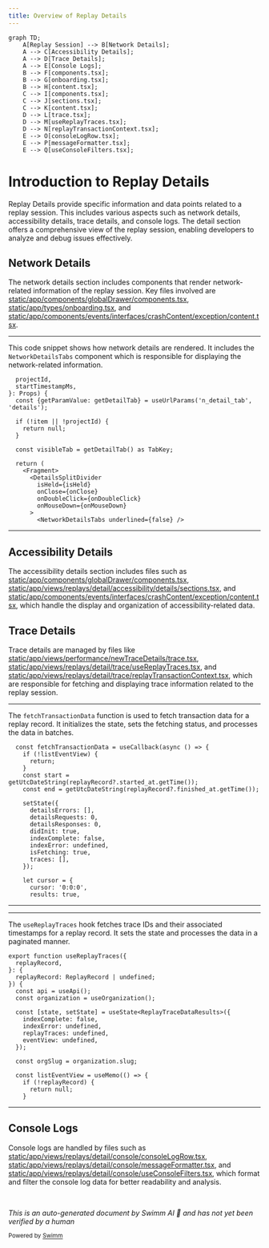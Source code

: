```yaml
---
title: Overview of Replay Details
---
```

```mermaid
graph TD;
    A[Replay Session] --> B[Network Details];
    A --> C[Accessibility Details];
    A --> D[Trace Details];
    A --> E[Console Logs];
    B --> F[components.tsx];
    B --> G[onboarding.tsx];
    B --> H[content.tsx];
    C --> I[components.tsx];
    C --> J[sections.tsx];
    C --> K[content.tsx];
    D --> L[trace.tsx];
    D --> M[useReplayTraces.tsx];
    D --> N[replayTransactionContext.tsx];
    E --> O[consoleLogRow.tsx];
    E --> P[messageFormatter.tsx];
    E --> Q[useConsoleFilters.tsx];
```

# Introduction to Replay Details

Replay Details provide specific information and data points related to a replay session. This includes various aspects such as network details, accessibility details, trace details, and console logs. The detail section offers a comprehensive view of the replay session, enabling developers to analyze and debug issues effectively.

## Network Details

The network details section includes components that render network-related information of the replay session. Key files involved are <SwmPath>[static/app/components/globalDrawer/components.tsx](static/app/components/globalDrawer/components.tsx)</SwmPath>, <SwmPath>[static/app/types/onboarding.tsx](static/app/types/onboarding.tsx)</SwmPath>, and <SwmPath>[static/app/components/events/interfaces/crashContent/exception/content.tsx](static/app/components/events/interfaces/crashContent/exception/content.tsx)</SwmPath>.

<SwmSnippet path="/static/app/views/replays/detail/network/details/index.tsx" line="26">

---

This code snippet shows how network details are rendered. It includes the <SwmToken path="static/app/views/replays/detail/network/details/index.tsx" pos="45:2:2" line-data="        &lt;NetworkDetailsTabs underlined={false} /&gt;">`NetworkDetailsTabs`</SwmToken> component which is responsible for displaying the network-related information.

```tsx
  projectId,
  startTimestampMs,
}: Props) {
  const {getParamValue: getDetailTab} = useUrlParams('n_detail_tab', 'details');

  if (!item || !projectId) {
    return null;
  }

  const visibleTab = getDetailTab() as TabKey;

  return (
    <Fragment>
      <DetailsSplitDivider
        isHeld={isHeld}
        onClose={onClose}
        onDoubleClick={onDoubleClick}
        onMouseDown={onMouseDown}
      >
        <NetworkDetailsTabs underlined={false} />
```

---

</SwmSnippet>

## Accessibility Details

The accessibility details section includes files such as <SwmPath>[static/app/components/globalDrawer/components.tsx](static/app/components/globalDrawer/components.tsx)</SwmPath>, <SwmPath>[static/app/views/replays/detail/accessibility/details/sections.tsx](static/app/views/replays/detail/accessibility/details/sections.tsx)</SwmPath>, and <SwmPath>[static/app/components/events/interfaces/crashContent/exception/content.tsx](static/app/components/events/interfaces/crashContent/exception/content.tsx)</SwmPath>, which handle the display and organization of accessibility-related data.

## Trace Details

Trace details are managed by files like <SwmPath>[static/app/views/performance/newTraceDetails/trace.tsx](static/app/views/performance/newTraceDetails/trace.tsx)</SwmPath>, <SwmPath>[static/app/views/replays/detail/trace/useReplayTraces.tsx](static/app/views/replays/detail/trace/useReplayTraces.tsx)</SwmPath>, and <SwmPath>[static/app/views/replays/detail/trace/replayTransactionContext.tsx](static/app/views/replays/detail/trace/replayTransactionContext.tsx)</SwmPath>, which are responsible for fetching and displaying trace information related to the replay session.

<SwmSnippet path="/static/app/views/replays/detail/trace/replayTransactionContext.tsx" line="197">

---

The <SwmToken path="static/app/views/replays/detail/trace/replayTransactionContext.tsx" pos="197:3:3" line-data="  const fetchTransactionData = useCallback(async () =&gt; {">`fetchTransactionData`</SwmToken> function is used to fetch transaction data for a replay record. It initializes the state, sets the fetching status, and processes the data in batches.

```tsx
  const fetchTransactionData = useCallback(async () => {
    if (!listEventView) {
      return;
    }
    const start = getUtcDateString(replayRecord?.started_at.getTime());
    const end = getUtcDateString(replayRecord?.finished_at.getTime());

    setState({
      detailsErrors: [],
      detailsRequests: 0,
      detailsResponses: 0,
      didInit: true,
      indexComplete: false,
      indexError: undefined,
      isFetching: true,
      traces: [],
    });

    let cursor = {
      cursor: '0:0:0',
      results: true,
```

---

</SwmSnippet>

<SwmSnippet path="/static/app/views/replays/detail/trace/useReplayTraces.tsx" line="27">

---

The <SwmToken path="static/app/views/replays/detail/trace/useReplayTraces.tsx" pos="27:4:4" line-data="export function useReplayTraces({">`useReplayTraces`</SwmToken> hook fetches trace IDs and their associated timestamps for a replay record. It sets the state and processes the data in a paginated manner.

```tsx
export function useReplayTraces({
  replayRecord,
}: {
  replayRecord: ReplayRecord | undefined;
}) {
  const api = useApi();
  const organization = useOrganization();

  const [state, setState] = useState<ReplayTraceDataResults>({
    indexComplete: false,
    indexError: undefined,
    replayTraces: undefined,
    eventView: undefined,
  });

  const orgSlug = organization.slug;

  const listEventView = useMemo(() => {
    if (!replayRecord) {
      return null;
    }
```

---

</SwmSnippet>

## Console Logs

Console logs are handled by files such as <SwmPath>[static/app/views/replays/detail/console/consoleLogRow.tsx](static/app/views/replays/detail/console/consoleLogRow.tsx)</SwmPath>, <SwmPath>[static/app/views/replays/detail/console/messageFormatter.tsx](static/app/views/replays/detail/console/messageFormatter.tsx)</SwmPath>, and <SwmPath>[static/app/views/replays/detail/console/useConsoleFilters.tsx](static/app/views/replays/detail/console/useConsoleFilters.tsx)</SwmPath>, which format and filter the console log data for better readability and analysis.

&nbsp;

*This is an auto-generated document by Swimm AI 🌊 and has not yet been verified by a human*

<SwmMeta version="3.0.0" repo-id="Z2l0aHViJTNBJTNBc2VudHJ5LWRlbW8tMSUzQSUzQVN3aW1tLURlbW8=" repo-name="sentry-demo-1" doc-type="overview"><sup>Powered by [Swimm](/)</sup></SwmMeta>
